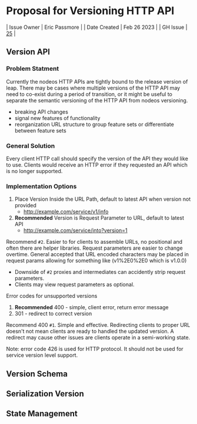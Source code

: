 # Proposal for Versioning HTTP API

| Issue Owner  | Eric Passmore |
| Date Created | Feb 26 2023   |
| GH Issue     | [25](https://github.com/eosnetworkfoundation/engineering/issues/25) |

## Version API

### Problem Statment
Currently the nodeos HTTP APIs are tightly bound to the release version of leap. There may be cases where multiple versions of the HTTP API may need to co-exist during a period of transition, or it might be useful to separate the semantic versioning of the HTTP API from nodeos versioning.
- breaking API changes
- signal new features of functionality
- reorganization URL structure to group feature sets or differentiate between feature sets

### General Solution
Every client HTTP call should specify the version of the API they would like to use. Clients would receive an HTTP error if they requested an API which is no longer supported.

### Implementation Options
1. Place Version Inside the URL Path, default to latest API when version not provided
   - http://example.com/service/v1/info
2. **Recommended** Version is Request Parameter to URL, default to latest API  
   - http://example.com/service/into?version=1

Recommend `#2`. Easier to for clients to assemble URLs, no positional and often there are helper libraries. Request parameters are easier to change overtime. General accepted that URL encoded characters may be placed in request params allowing for something like (v1%2E0%2E0 which is v1.0.0)
- Downside of `#2` proxies and intermediates can accidently strip request parameters.
- Clients may view request parameters as optional.

Error codes for unsupported versions
1. **Recommended** 400 - simple, client error, return error message
2. 301 - redirect to correct version

Recommend 400 `#1`. Simple and effective. Redirecting clients to proper URL doesn't not mean clients are ready to handled the updated version. A redirect may cause other issues are clients operate in a semi-working state.

Note: error code 426 is used for HTTP protocol. It should not be used for service version level support.


## Version Schema

## Serialization Version

## State Management  

